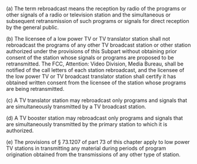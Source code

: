 (a) The term rebroadcast means the reception by radio of the programs or other signals of a radio or television station and the simultaneous or subsequent retransmission of such programs or signals for direct reception by the general public.
                                

(b) The licensee of a low power TV or TV translator station shall not rebroadcast the programs of any other TV broadcast station or other station authorized under the provisions of this Subpart without obtaining prior consent of the station whose signals or programs are proposed to be retransmitted. The FCC, Attention: Video Division, Media Bureau, shall be notified of the call letters of each station rebroadcast, and the licensee of the low power TV or TV broadcast translator station shall certify it has obtained written consent from the licensee of the station whose programs are being retransmitted.

(c) A TV translator station may rebroadcast only programs and signals that are simultaneously transmitted by a TV broadcast station.

(d) A TV booster station may rebroadcast only programs and signals that are simultaneously transmitted by the primary station to which it is authorized.

(e) The provisions of § 73.1207 of part 73 of this chapter apply to low power TV stations in transmitting any material during periods of program origination obtained from the transmissions of any other type of station.

